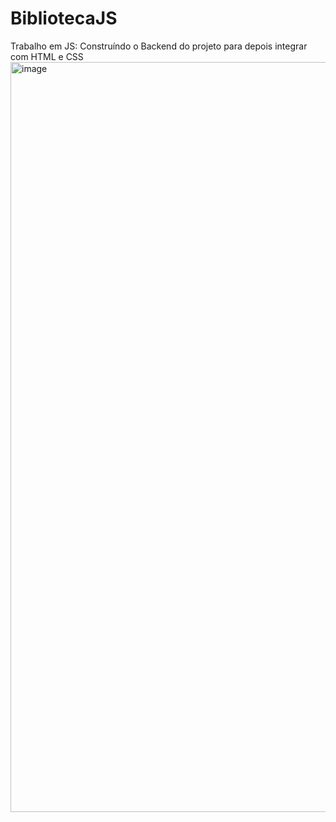 # BibliotecaJS
Trabalho em JS: Construíndo o Backend do projeto para depois integrar com HTML e CSS
<img width="1920" height="1200" alt="image" src="https://github.com/user-attachments/assets/3b7a16e1-b631-4398-a777-cc5b28f586f4" />
